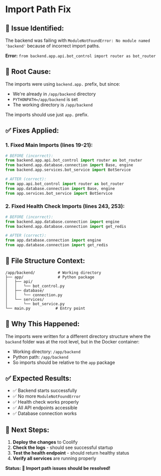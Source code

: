# Import Path Fix

## 🚨 **Issue Identified:**
The backend was failing with `ModuleNotFoundError: No module named 'backend'` because of incorrect import paths.

**Error:** `from backend.app.api.bot_control import router as bot_router`

## 🔧 **Root Cause:**
The imports were using `backend.app.` prefix, but since:
- We're already in `/app/backend` directory
- `PYTHONPATH=/app/backend` is set
- The working directory is `/app/backend`

The imports should use just `app.` prefix.

## ✅ **Fixes Applied:**

### 1. **Fixed Main Imports** (lines 19-21):
```python
# BEFORE (incorrect):
from backend.app.api.bot_control import router as bot_router
from backend.app.database.connection import Base, engine
from backend.app.services.bot_service import BotService

# AFTER (correct):
from app.api.bot_control import router as bot_router
from app.database.connection import Base, engine
from app.services.bot_service import BotService
```

### 2. **Fixed Health Check Imports** (lines 243, 253):
```python
# BEFORE (incorrect):
from backend.app.database.connection import engine
from backend.app.database.connection import get_redis

# AFTER (correct):
from app.database.connection import engine
from app.database.connection import get_redis
```

## 📁 **File Structure Context:**
```
/app/backend/          # Working directory
├── app/               # Python package
│   ├── api/
│   │   └── bot_control.py
│   ├── database/
│   │   └── connection.py
│   └── services/
│       └── bot_service.py
└── main.py           # Entry point
```

## 🎯 **Why This Happened:**
The imports were written for a different directory structure where the `backend` folder was at the root level, but in the Docker container:
- Working directory: `/app/backend`
- Python path: `/app/backend`
- So imports should be relative to the `app` package

## ✅ **Expected Results:**
- ✅ Backend starts successfully
- ✅ No more `ModuleNotFoundError`
- ✅ Health check works properly
- ✅ All API endpoints accessible
- ✅ Database connection works

## 🚀 **Next Steps:**
1. **Deploy the changes** to Coolify
2. **Check the logs** - should see successful startup
3. **Test the health endpoint** - should return healthy status
4. **Verify all services** are running properly

**Status: 🎉 Import path issues should be resolved!**
